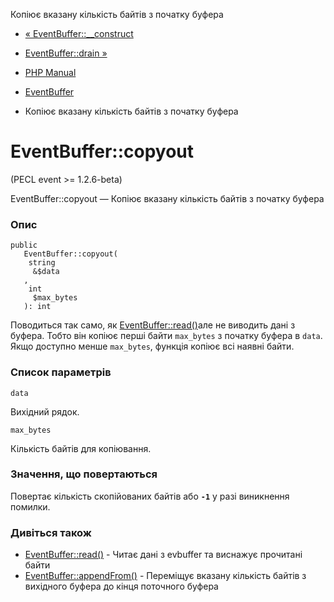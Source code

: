 Копіює вказану кількість байтів з початку буфера

-   [« EventBuffer::\_\_construct](eventbuffer.construct.html)
    
-   [EventBuffer::drain »](eventbuffer.drain.html)
    
-   [PHP Manual](index.html)
    
-   [EventBuffer](class.eventbuffer.html)
    
-   Копіює вказану кількість байтів з початку буфера
    

# EventBuffer::copyout

(PECL event >= 1.2.6-beta)

EventBuffer::copyout — Копіює вказану кількість байтів з початку буфера

### Опис

```methodsynopsis
public
   EventBuffer::copyout(
    string
     &$data
   , 
    int
     $max_bytes
   ): int
```

Поводиться так само, як [EventBuffer::read()](eventbuffer.read.html)але не виводить дані з буфера. Тобто він копіює перші байти `max_bytes` з початку буфера в `data`. Якщо доступно менше `max_bytes`, функція копіює всі наявні байти.

### Список параметрів

`data`

Вихідний рядок.

`max_bytes`

Кількість байтів для копіювання.

### Значення, що повертаються

Повертає кількість скопійованих байтів або **`-1`** у разі виникнення помилки.

### Дивіться також

-   [EventBuffer::read()](eventbuffer.read.html) - Читає дані з evbuffer та виснажує прочитані байти
-   [EventBuffer::appendFrom()](eventbuffer.appendfrom.html) - Переміщує вказану кількість байтів з вихідного буфера до кінця поточного буфера
